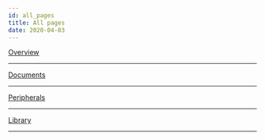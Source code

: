 ```yaml
---
id: all_pages
title: All pages
date: 2020-04-03
---
```



[Overview](Overview.md)

-----


[Documents](Documents.md)

-----


[Peripherals](Peripherals.md)

-----


[Library](Libraries_&_Examples.md)

-----
